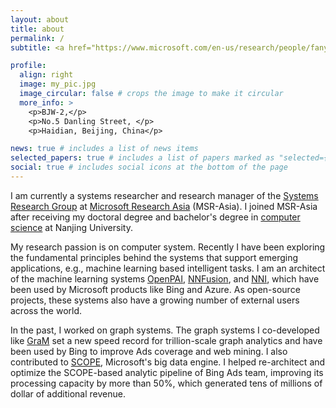 ```yaml
---
layout: about
title: about
permalink: /
subtitle: <a href="https://www.microsoft.com/en-us/research/people/fanyang/">My MSR Home</a>. Personal Contact. yang DOT fan AT 163 DOT com

profile:
  align: right
  image: my_pic.jpg
  image_circular: false # crops the image to make it circular
  more_info: >
    <p>BJW-2,</p>
    <p>No.5 Danling Street, </p>
    <p>Haidian, Beijing, China</p>

news: true # includes a list of news items
selected_papers: true # includes a list of papers marked as "selected={true}"
social: true # includes social icons at the bottom of the page
---
```


I am currently a systems researcher and research manager of the [Systems Research Group](https://www.microsoft.com/en-us/research/group/systems-research-group-asia/) at [Microsoft Research Asia](https://www.microsoft.com/en-us/research/lab/microsoft-research-asia/) (MSR-Asia). I joined MSR-Asia after receiving my doctoral degree and bachelor's degree in [computer science](http://cs.nju.edu.cn/) at Nanjing University.

My research passion is on computer system. Recently I have been exploring the fundamental principles behind the systems that support emerging applications, e.g., machine learning based intelligent tasks. I am an architect of the machine learning systems [OpenPAI](https://github.com/microsoft/pai), [NNFusion](https://github.com/microsoft/nnfusion), and [NNI](https://github.com/microsoft/nni), which have been used by Microsoft products like Bing and Azure. As open-source projects, these systems also have a growing number of external users across the world.
 
In the past, I worked on graph systems. The graph systems I co-developed like [GraM](https://dl.acm.org/doi/10.1145/2806777.2806849) set a new speed record for trillion-scale graph analytics and have been used by Bing to improve Ads coverage and web mining. I also contributed to [SCOPE](https://dl.acm.org/doi/10.1007/s00778-012-0280-z), Microsoft's big data engine. I helped re-architect and optimize the SCOPE-based analytic pipeline of Bing Ads team, improving its processing capacity by more than 50%, which generated tens of millions of dollar of additional revenue.
